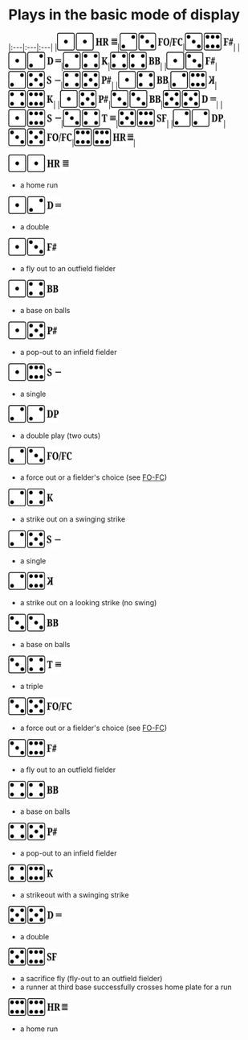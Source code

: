 # Plays in the basic mode of display

|:---|:---|:---|
|[<img src="../shared/z-1-1.png" height="35px"/>](#z11)|[<img src="../shared/z-2-3.png" height="35px"/>](#z11)|[<img src="../shared/z-3-6.png" height="35px"/>](#z11)|
|[<img src="../shared/z-1-2.png" height="35px"/>](#z12)|[<img src="../shared/z-2-4.png" height="35px"/>](#z12)|[<img src="../shared/z-4-4.png" height="35px"/>](#z12)|
|[<img src="../shared/z-1-3.png" height="35px"/>](#z13)|[<img src="../shared/z-2-5.png" height="35px"/>](#z13)|[<img src="../shared/z-4-5.png" height="35px"/>](#z13)|
|[<img src="../shared/z-1-4.png" height="35px"/>](#z14)|[<img src="../shared/z-2-6.png" height="35px"/>](#z14)|[<img src="../shared/z-4-6.png" height="35px"/>](#z14)|
|[<img src="../shared/z-1-5.png" height="35px"/>](#z15)|[<img src="../shared/z-3-3.png" height="35px"/>](#z15)|[<img src="../shared/z-5-5.png" height="35px"/>](#z15)|
|[<img src="../shared/z-1-6.png" height="35px"/>](#z16)|[<img src="../shared/z-3-4.png" height="35px"/>](#z16)|[<img src="../shared/z-5-6.png" height="35px"/>](#z16)|
|[<img src="../shared/z-2-2.png" height="35px"/>](#z22)|[<img src="../shared/z-3-5.png" height="35px"/>](#z22)|[<img src="../shared/z-6-6.png" height="35px"/>](#z22)|


<img id="z11" src="../shared/z-1-1.png" height="35px"/>

- a home run

<img id="z12" src="../shared/z-1-2.png" height="35px"/>

- a double

<img id="z13" src="../shared/z-1-3.png" height="35px"/>

- a fly out to an outfield fielder

<img id="z14" src="../shared/z-1-4.png" height="35px"/>

- a base on balls

<img id="z15" src="../shared/z-1-5.png" height="35px"/>

- a pop-out to an infield fielder

<img id="z16" src="../shared/z-1-6.png" height="35px"/>

- a single

<img id="z22" src="../shared/z-2-2.png" height="35px"/>

- a double play (two outs)

<img id="z23" src="../shared/z-2-3.png" height="35px"/>

- a force out or a fielder's choice (see [FO-FC](#fo-fc))

<img id="z24" src="../shared/z-2-4.png" height="35px"/>

- a strike out on a swinging strike

<img id="z25" src="../shared/z-2-5.png" height="35px"/>

- a single

<img id="z26" src="../shared/z-2-6.png" height="35px"/>

- a strike out on a looking strike (no swing)

<img id="z33" src="../shared/z-3-3.png" height="35px"/>

- a base on balls

<img id="z34" src="../shared/z-3-4.png" height="35px"/>

- a triple

<img id="z35" src="../shared/z-3-5.png" height="35px"/>

- a force out or a fielder's choice (see [FO-FC](#fo-fc))

<img id="z36" src="../shared/z-3-6.png" height="35px"/>

- a fly out to an outfield fielder

<img id="z44" src="../shared/z-4-4.png" height="35px"/>

- a base on balls

<img id="z45" src="../shared/z-4-5.png" height="35px"/>

- a pop-out to an infield fielder

<img id="z46" src="../shared/z-4-6.png" height="35px"/>

- a strikeout with a swinging strike

<img id="z55" src="../shared/z-5-5.png" height="35px"/>

- a double

<img id="z56" src="../shared/z-5-6.png" height="35px"/>

- a sacrifice fly (fly-out to an outfield fielder)
- a runner at third base successfully crosses home plate for a run

<img id="z66" src="../shared/z-6-6.png" height="35px"/>

- a home run



